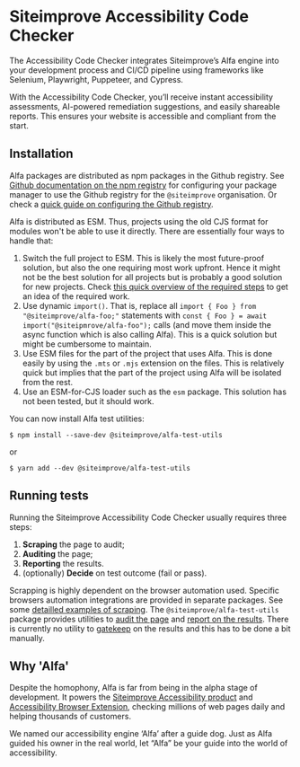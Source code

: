 # Siteimprove Accessibility Code Checker

The Accessibility Code Checker integrates Siteimprove’s Alfa engine into your development process and CI/CD pipeline using frameworks like Selenium, Playwright, Puppeteer, and Cypress.

With the Accessibility Code Checker, you’ll receive instant accessibility assessments, AI-powered remediation suggestions, and easily shareable reports. This ensures your website is accessible and compliant from the start.

## Installation

Alfa packages are distributed as npm packages in the Github registry. See [Github documentation on the npm registry](https://docs.github.com/en/packages/working-with-a-github-packages-registry/working-with-the-npm-registry#installing-a-package) for configuring your package manager to use the Github registry for the `@siteimprove` organisation. Or check a [quick guide on configuring the Github registry](github-registry.md).

Alfa is distributed as ESM. Thus, projects using the old CJS format for modules won't be able to use it directly. There are essentially four ways to handle that:

1. Switch the full project to ESM. This is likely the most future-proof solution, but also the one requiring most work upfront. Hence it might not be the best solution for all projects but is probably a good solution for new projects. Check [this quick overview of the required steps](https://gist.github.com/sindresorhus/a39789f98801d908bbc7ff3ecc99d99c) to get an idea of the required work.
2. Use dynamic `import()`. That is, replace all `import { Foo } from "@siteimprove/alfa-foo;"` statements with `const { Foo } = await import("@siteipmrove/alfa-foo");` calls (and move them inside the async function which is also calling Alfa). This is a quick solution but might be cumbersome to maintain.
3. Use ESM files for the part of the project that uses Alfa. This is done easily by using the `.mts` or `.mjs` extension on the files. This is relatively quick but implies that the part of the project using Alfa will be isolated from the rest.
4. Use an ESM-for-CJS loader such as the `esm` package. This solution has not been tested, but it should work.

You can now install Alfa test utilities:

```shell
$ npm install --save-dev @siteimprove/alfa-test-utils
```

or

```shell
$ yarn add --dev @siteimprove/alfa-test-utils
```

## Running tests

Running the Siteimprove Accessibility Code Checker usually requires three steps:

1. **Scraping** the page to audit;
2. **Auditing** the page;
3. **Reporting** the results.
4. (optionally) **Decide** on test outcome (fail or pass).

Scrapping is highly dependent on the browser automation used. Specific browsers automation integrations are provided in separate packages. See some [detailled examples of scraping](scraping/integrated.md). The `@siteimprove/alfa-test-utils` package provides utilities to [audit the page](auditing/basic.md) and [report on the results](reporting/basic.md). There is currently no utility to [gatekeep](./gatekeeping/basic.md) on the results and this has to be done a bit manually.

## Why 'Alfa'

Despite the homophony, Alfa is far from being in the alpha stage of development. It powers the [Siteimprove Accessibility product](https://www.siteimprove.com/product/accessibility/) and [Accessibility Browser Extension](https://www.siteimprove.com/integrations/browser-extensions/), checking millions of web pages daily and helping thousands of customers.

We named our accessibility engine ‘Alfa’ after a guide dog. Just as Alfa guided his owner in the real world, let “Alfa” be your guide into the world of accessibility.
